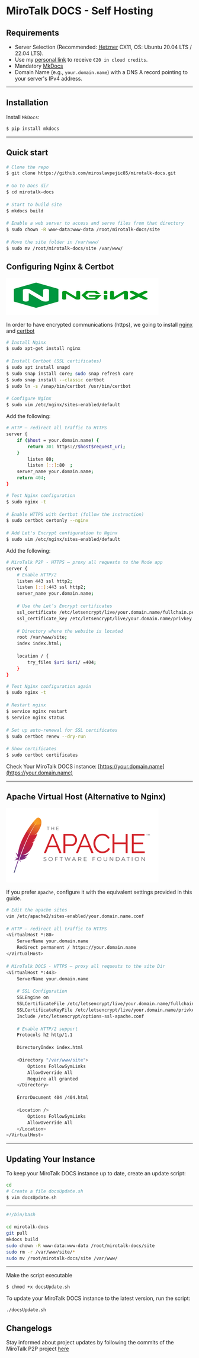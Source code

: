 # MiroTalk DOCS - Self Hosting

## Requirements

-  Server Selection (Recommended: [Hetzner](https://www.hetzner.com/cloud) CX11, OS: Ubuntu 20.04 LTS / 22.04 LTS).
-  Use my [personal link](https://hetzner.cloud/?ref=XdRifCzCK3bn) to receive `€⁠20 in cloud credits`.
-  Mandatory [MkDocs](https://www.mkdocs.org/)
-  Domain Name (e.g., `your.domain.name`) with a DNS A record pointing to your server's IPv4 address.

---

## Installation

Install `MkDocs`:

```bash
$ pip install mkdocs
```

---

## Quick start

```bash
# Clone the repo
$ git clone https://github.com/miroslavpejic85/mirotalk-docs.git

# Go to Docs dir
$ cd mirotalk-docs

# Start to build site
$ mkdocs build

# Enable a web server to access and serve files from that directory
$ sudo chown -R www-data:www-data /root/mirotalk-docs/site

# Move the site folder in /var/www/
$ sudo mv /root/mirotalk-docs/site /var/www/
```

## Configuring Nginx & Certbot

![nginx](./docs/images/nginx.png)

In order to have encrypted communications (https), we going to install [nginx](https://www.nginx.com) and [certbot](https://certbot.eff.org)

```bash
# Install Nginx
$ sudo apt-get install nginx

# Install Certbot (SSL certificates)
$ sudo apt install snapd
$ sudo snap install core; sudo snap refresh core
$ sudo snap install --classic certbot
$ sudo ln -s /snap/bin/certbot /usr/bin/certbot

# Configure Nginx
$ sudo vim /etc/nginx/sites-enabled/default
```

Add the following:

```bash
# HTTP — redirect all traffic to HTTPS
server {
    if ($host = your.domain.name) {
        return 301 https://$host$request_uri;
    }
        listen 80;
        listen [::]:80  ;
    server_name your.domain.name;
    return 404;
}
```

```bash
# Test Nginx configuration
$ sudo nginx -t

# Enable HTTPS with Certbot (follow the instruction)
$ sudo certbot certonly --nginx

# Add Let's Encrypt configuration to Nginx
$ sudo vim /etc/nginx/sites-enabled/default
```

Add the following:

```bash
# MiroTalk P2P - HTTPS — proxy all requests to the Node app
server {
	# Enable HTTP/2
	listen 443 ssl http2;
	listen [::]:443 ssl http2;
	server_name your.domain.name;

	# Use the Let’s Encrypt certificates
	ssl_certificate /etc/letsencrypt/live/your.domain.name/fullchain.pem;
	ssl_certificate_key /etc/letsencrypt/live/your.domain.name/privkey.pem;

    # Directory where the website is located
    root /var/www/site;
    index index.html;

    location / {
        try_files $uri $uri/ =404;
    }
}
```

```bash
# Test Nginx configuration again
$ sudo nginx -t

# Restart nginx
$ service nginx restart
$ service nginx status

# Set up auto-renewal for SSL certificates
$ sudo certbot renew --dry-run

# Show certificates
$ sudo certbot certificates
```

Check Your MiroTalk DOCS instance: [https://your.domain.name](https://your.domain.name)

---

## Apache Virtual Host (Alternative to Nginx)

![apache](./docs/images/apache.png)

If you prefer `Apache`, configure it with the equivalent settings provided in this guide.

```bash
# Edit the apache sites
vim /etc/apache2/sites-enabled/your.domain.name.conf

# HTTP — redirect all traffic to HTTPS                                          
<VirtualHost *:80>
    ServerName your.domain.name
    Redirect permanent / https://your.domain.name
</VirtualHost>

# MiroTalk DOCS - HTTPS — proxy all requests to the site Dir
<VirtualHost *:443>
    ServerName your.domain.name

    # SSL Configuration
    SSLEngine on
    SSLCertificateFile /etc/letsencrypt/live/your.domain.name/fullchain.pem
    SSLCertificateKeyFile /etc/letsencrypt/live/your.domain.name/privkey.pem
    Include /etc/letsencrypt/options-ssl-apache.conf

    # Enable HTTP/2 support
    Protocols h2 http/1.1

    DirectoryIndex index.html

    <Directory "/var/www/site">
        Options FollowSymLinks
        AllowOverride All
        Require all granted
    </Directory>

    ErrorDocument 404 /404.html

    <Location />
        Options FollowSymLinks
        AllowOverride All
    </Location>
</VirtualHost>
```

---

## Updating Your Instance

To keep your MiroTalk DOCS instance up to date, create an update script:

```bash
cd
# Create a file docsUpdate.sh
$ vim docsUpdate.sh
```

---

```bash
#!/bin/bash

cd mirotalk-docs
git pull
mkdocs build
sudo chown -R www-data:www-data /root/mirotalk-docs/site
sudo rm -r /var/www/site/*
sudo mv /root/mirotalk-docs/site /var/www/
```

---

Make the script executable

```bash
$ chmod +x docsUpdate.sh
```

To update your MiroTalk DOCS instance to the latest version, run the script:

```bash
./docsUpdate.sh
```

## Changelogs

Stay informed about project updates by following the commits of the MiroTalk P2P project [here](https://github.com/miroslavpejic85/mirotalk-docs/commits/main)
